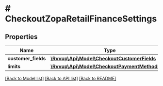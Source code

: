 # # CheckoutZopaRetailFinanceSettings

## Properties

Name | Type | Description | Notes
------------ | ------------- | ------------- | -------------
**customer_fields** | [**\Rvvup\Api\Model\CheckoutCustomerFields**](CheckoutCustomerFields.md) |  | [optional]
**limits** | [**\Rvvup\Api\Model\CheckoutPaymentMethodLimit**](CheckoutPaymentMethodLimit.md) |  | [optional]

[[Back to Model list]](../../README.md#models) [[Back to API list]](../../README.md#endpoints) [[Back to README]](../../README.md)
